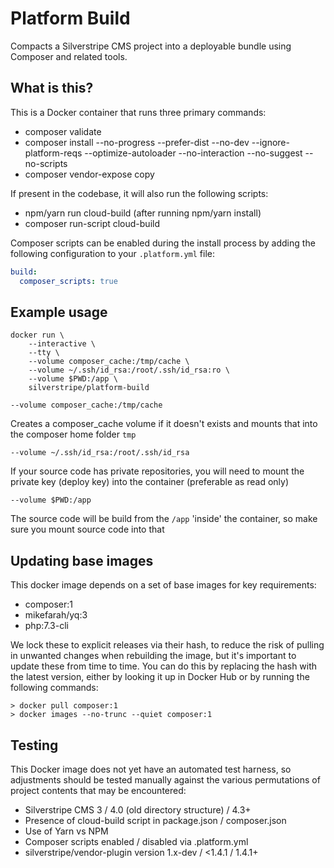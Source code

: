 # Platform Build

Compacts a Silverstripe CMS project into a deployable bundle using Composer and related tools.

## What is this?

This is a Docker container that runs three primary commands:

 - composer validate
 - composer install --no-progress --prefer-dist --no-dev --ignore-platform-reqs --optimize-autoloader --no-interaction --no-suggest --no-scripts
 - composer vendor-expose copy

If present in the codebase, it will also run the following scripts:

 - npm/yarn run cloud-build (after running npm/yarn install)
 - composer run-script cloud-build

Composer scripts can be enabled during the install process by adding the following configuration to your `.platform.yml` file:

```yml
build:
  composer_scripts: true
```

## Example usage

```
docker run \
    --interactive \
    --tty \
    --volume composer_cache:/tmp/cache \
    --volume ~/.ssh/id_rsa:/root/.ssh/id_rsa:ro \
    --volume $PWD:/app \
    silverstripe/platform-build
```

`--volume composer_cache:/tmp/cache`

Creates a composer_cache volume if it doesn't exists and mounts that into the composer home folder `tmp`

`--volume ~/.ssh/id_rsa:/root/.ssh/id_rsa`

If your source code has private repositories, you will need to mount the private key (deploy key) into the container (preferable as read only)

`--volume $PWD:/app`

The source code will be build from the `/app` 'inside' the container, so make sure you mount source code into that

## Updating base images

This docker image depends on a set of base images for key requirements:

- composer:1
- mikefarah/yq:3
- php:7.3-cli

We lock these to explicit releases via their hash, to reduce the risk of pulling
in unwanted changes when rebuilding the image, but it's important to update
these from time to time. You can do this by replacing the hash with the latest
version, either by looking it up in Docker Hub or by running the following
commands:

```
> docker pull composer:1
> docker images --no-trunc --quiet composer:1
```

## Testing

This Docker image does not yet have an automated test harness, so adjustments should be tested manually against the various permutations of project contents that may be encountered:

- Silverstripe CMS 3 / 4.0 (old directory structure) / 4.3+
- Presence of cloud-build script in package.json / composer.json
- Use of Yarn vs NPM
- Composer scripts enabled / disabled via .platform.yml
- silverstripe/vendor-plugin version 1.x-dev / <1.4.1 / 1.4.1+
